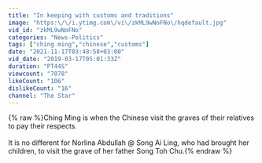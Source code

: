 ```yaml
---
title: "In keeping with customs and traditions"
image: "https:\/\/i.ytimg.com\/vi\/zkML9wNoFNo\/hqdefault.jpg"
vid_id: "zkML9wNoFNo"
categories: "News-Politics"
tags: ["ching ming","chinese","customs"]
date: "2021-11-17T03:48:58+03:00"
vid_date: "2019-03-17T05:01:33Z"
duration: "PT44S"
viewcount: "7878"
likeCount: "106"
dislikeCount: "16"
channel: "The Star"
---
```

{% raw %}Ching Ming is when the Chinese visit the graves of their relatives to pay their respects.<br /><br />It is no different for Norlina Abdullah @ Song Ai Ling, who had brought her children, to visit  the grave of her father Song Toh Chu.{% endraw %}
